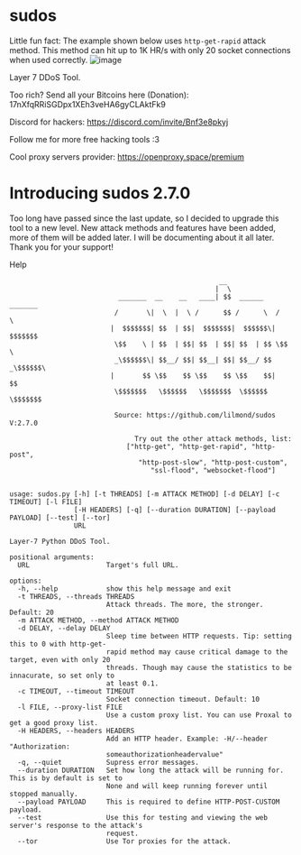 # sudos

Little fun fact: The example shown below uses `http-get-rapid` attack method. This method can hit up to 1K HR/s with only 20 socket connections when used correctly.
![image](https://github.com/user-attachments/assets/1067d797-29d1-4a50-8aaf-5ec470159d48)


Layer 7 DDoS Tool.

Too rich? Send all your Bitcoins here (Donation): 17nXfqRRiSGDpx1XEh3veHA6gyCLAktFk9

Discord for hackers: https://discord.com/invite/Bnf3e8pkyj

Follow me for more free hacking tools :3

Cool proxy servers provider: https://openproxy.space/premium

# Introducing sudos 2.7.0
Too long have passed since the last update, so I decided to upgrade this tool to a new level. New attack methods and features have been added, more of them will be added later. I will be documenting about it all later. Thank you for your support!

Help
```
                                                    __                     
                                                   |  \                    
                           _______  __    __   ____| $$  ______    _______ 
                          /       \|  \  |  \ /      $$ /      \  /       \
                         |  $$$$$$$| $$  | $$|  $$$$$$$|  $$$$$$\|  $$$$$$$
                          \$$    \ | $$  | $$| $$  | $$| $$  | $$ \$$    \ 
                          _\$$$$$$\| $$__/ $$| $$__| $$| $$__/ $$ _\$$$$$$\
                         |       $$ \$$    $$ \$$    $$ \$$    $$|       $$
                          \$$$$$$$   \$$$$$$   \$$$$$$$  \$$$$$$  \$$$$$$$ 
                         
                          Source: https://github.com/lilmond/sudos V:2.7.0
                         
                               Try out the other attack methods, list:
                             ["http-get", "http-get-rapid", "http-post",
                                "http-post-slow", "http-post-custom",
                                   "ssl-flood", "websocket-flood"]
                         
                         
usage: sudos.py [-h] [-t THREADS] [-m ATTACK METHOD] [-d DELAY] [-c TIMEOUT] [-l FILE]
                [-H HEADERS] [-q] [--duration DURATION] [--payload PAYLOAD] [--test] [--tor]
                URL

Layer-7 Python DDoS Tool.

positional arguments:
  URL                   Target's full URL.

options:
  -h, --help            show this help message and exit
  -t THREADS, --threads THREADS
                        Attack threads. The more, the stronger. Default: 20
  -m ATTACK METHOD, --method ATTACK METHOD
  -d DELAY, --delay DELAY
                        Sleep time between HTTP requests. Tip: setting this to 0 with http-get-
                        rapid method may cause critical damage to the target, even with only 20
                        threads. Though may cause the statistics to be innacurate, so set only to
                        at least 0.1.
  -c TIMEOUT, --timeout TIMEOUT
                        Socket connection timeout. Default: 10
  -l FILE, --proxy-list FILE
                        Use a custom proxy list. You can use Proxal to get a good proxy list.
  -H HEADERS, --headers HEADERS
                        Add an HTTP header. Example: -H/--header "Authorization:
                        someauthorizationheadervalue"
  -q, --quiet           Supress error messages.
  --duration DURATION   Set how long the attack will be running for. This is by default is set to
                        None and will keep running forever until stopped manually.
  --payload PAYLOAD     This is required to define HTTP-POST-CUSTOM payload.
  --test                Use this for testing and viewing the web server's response to the attack's
                        request.
  --tor                 Use Tor proxies for the attack.

```
